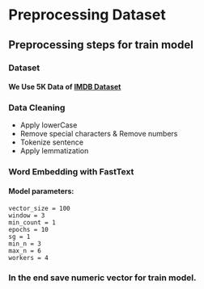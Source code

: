 # Preprocessing Dataset

## Preprocessing steps for train model

### Dataset

#### We Use 5K Data of [IMDB Dataset](https://www.kaggle.com/datasets/lakshmi25npathi/imdb-dataset-of-50k-movie-reviews)

### Data Cleaning

- Apply lowerCase
- Remove special characters & Remove numbers
- Tokenize sentence
- Apply lemmatization

### Word Embedding with FastText

#### Model parameters:

```
vector_size = 100
window = 3
min_count = 1
epochs = 10
sg = 1
min_n = 3
max_n = 6
workers = 4
```

### In the end save numeric vector for train model.